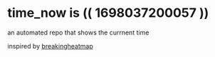 # time_now is (( 1698037200057 ))

an automated repo that shows the currnent time

inspired by [breakingheatmap](https://github.com/breakingheatmap/breakingheatmap)